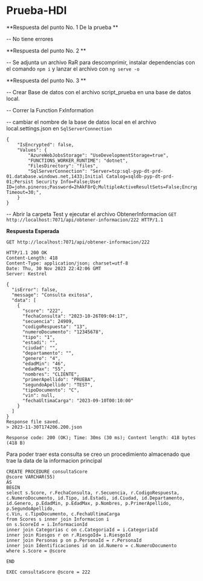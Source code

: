 
# Prueba-HDI

**Respuesta del punto No. 1 De la prueba **

-- No tiene errores 

**Respuesta del punto No. 2 **

-- Se adjunta un archivo RaR para descomprimir, instalar dependencias con el comando `npm i` y lanzar el archivo con `ng serve -o` 

**Respuesta del punto No. 3 **

-- Crear Base de datos con el archivo script_prueba en una base de datos local.

-- Correr la Function FxInformation

-- cambiar el nombre de la base de datos local en el archivo local.settings.json en `SqlServerConnection`

```
{
    "IsEncrypted": false,
    "Values": {
        "AzureWebJobsStorage": "UseDevelopmentStorage=true",
        "FUNCTIONS_WORKER_RUNTIME": "dotnet",
        "FilesDirectory": "files",
        "SqlServerConnection": "Server=tcp:sql-pyp-dt-prd-01.database.windows.net,1433;Initial Catalog=sqldb-pyp-dt-prd-01;Persist Security Info=False;User ID=john.pineros;Password=2hAkF8rQ;MultipleActiveResultSets=False;Encrypt=True;TrustServerCertificate=False;Connection Timeout=30;",
    }
}

```

-- Abrir la carpeta Test y ejecutar el archivo ObtenerInformacion   `GET http://localhost:7071/api/obtener-informacion/222 HTTP/1.1`

**Respuesta Esperada**
```
GET http://localhost:7071/api/obtener-informacion/222

HTTP/1.1 200 OK
Content-Length: 418
Content-Type: application/json; charset=utf-8
Date: Thu, 30 Nov 2023 22:42:06 GMT
Server: Kestrel

{
  "isError": false,
  "message": "Consulta exitosa",
  "data": [
    {
      "score": "222",
      "fechaConsulta": "2023-10-26T09:04:17",
      "secuencia": 24909,
      "codigoRespuesta": "13",
      "numeroDocumento": "12345678",
      "tipo": "1",
      "estadi": "",
      "ciudad": "",
      "departamento": "",
      "genero": "4",
      "edadMin": "46",
      "edadMax": "55",
      "nombres": "CLIENTE",
      "primerApellido": "PRUEBA",
      "segundoApellido": "TEST",
      "tipoDocumento": "C",
      "vin": null,
      "fechaUltimaCarga": "2023-09-10T00:10:00"
    }
  ]
}
Response file saved.
> 2023-11-30T174206.200.json

Response code: 200 (OK); Time: 30ms (30 ms); Content length: 418 bytes (418 B)

```

Para poder traer esta consulta se creo un procedimiento almacenado que trae la data de la informacion principal
```
CREATE PROCEDURE consultaScore
@score VARCHAR(55)
AS
BEGIN
select s.Score, r.FechaConsulta, r.Secuencia, r.CodigoRespuesta, c.NumeroDocumento, id.Tipo, id.Estadi, id.Ciudad, id.Departamento,
id.Genero, p.EdadMin, p.EdadMax, p.Nombres, p.PrimerApellido, p.SegundoApellido,
c.Vin, c.TipoDocumento, c.FechaUltimaCarga
from Scores s inner join Informacion i 
on s.ScoreId = i.InformacionId 
inner join Categorias c on c.CategoriaId = i.CategoriaId
inner join Riesgos r on r.RiesgoId= i.RiesgoId
inner join Personas p on p.PersonaId = r.PersonaId
inner join Identificaciones id on id.Numero = c.NumeroDocumento
where s.Score = @score

END

EXEC consultaScore @score = 222
```
